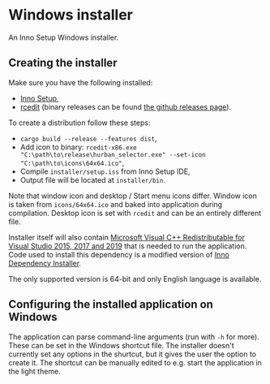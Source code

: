 # Windows installer

An Inno Setup Windows installer.

## Creating the installer

Make sure you have the following installed:

- [Inno Setup](http://www.jrsoftware.org/isinfo.php),
- [rcedit](https://github.com/electron/rcedit) (binary releases can be found
  [the github releases page](https://github.com/electron/rcedit/releases)).

To create a distribution follow these steps:

- `cargo build --release --features dist`,
- Add icon to binary:
 `rcedit-x86.exe "C:\path\to\release\hurban_selector.exe" --set-icon "C:\path\to\icons\64x64.ico"`,
- Compile `installer/setup.iss` from Inno Setup IDE,
- Output file will be located at `installer/bin`.

Note that window icon and desktop / Start menu icons differ. Window icon is
taken from `icons/64x64.ico` and baked into application during compilation.
Desktop icon is set with `rcedit` and can be an entirely different file.

Installer itself will also contain [Microsoft Visual C++ Redistributable for
Visual Studio 2015, 2017 and 2019](https://support.microsoft.com/en-us/help/2977003/the-latest-supported-visual-c-downloads)
that is needed to run the application. Code used to install this dependency is
a modified version of [Inno Dependency Installer](https://github.com/domgho/innodependencyinstaller).

The only supported version is 64-bit and only English language is available.

## Configuring the installed application on Windows

The application can parse command-line arguments (run with `-h` for more). These
can be set in the Windows shortcut file. The installer doesn't currently set any
options in the shurtcut, but it gives the user the option to create it. The
shortcut can be manually edited to e.g. start the application in the light
theme.
